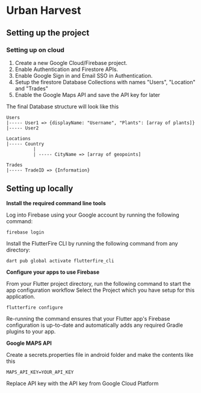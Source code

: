 # Urban Harvest

## Setting up the project

### Setting up on cloud

1. Create a new Google Cloud/Firebase project.
2. Enable Authentication and Firestore APIs.
3. Enable Google Sign in and Email SSO in Authentication.
4. Setup the firestore Database Collections with names "Users", "Location" and "Trades"
5. Enable the Google Maps API and save the API key for later

The final Database structure will look like this
```
Users
|----- User1 => {displayName: "Username", "Plants": [array of plants]}
|----- User2

Locations
|----- Country
          |
          | ----- CityName => [array of geopoints]

Trades
|----- TradeID => {Information}
```

## Setting up locally

<b>Install the required command line tools</b>

Log into Firebase using your Google account by running the following command:

`firebase login`

Install the FlutterFire CLI by running the following command from any directory:

`dart pub global activate flutterfire_cli`

<b>Configure your apps to use Firebase</b>


From your Flutter project directory, run the following command to start the app configuration workflow
Select the Project which you have setup for this application.

`flutterfire configure`

Re-running the command ensures that your Flutter app's Firebase configuration is up-to-date and automatically adds any required Gradle plugins to your app.

<b> Google MAPS API</b>

Create a secrets.properties file in android folder and make the contents like this

`MAPS_API_KEY=YOUR_API_KEY`

Replace API key with the API key from Google Cloud Platform

